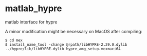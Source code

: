 # matlab_hypre
matlab interface for hypre

A minor modification might be necessary on MacOS after compiling:
```console
$ cd mex
$ install_name_tool -change @rpath/libHYPRE-2.29.0.dylib ../hypre/lib/libHYPRE.dylib hypre_amg_setup.mexmaci64
```
